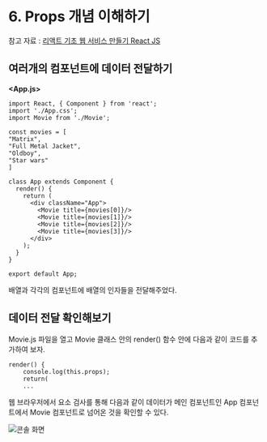 # 6. Props 개념 이해하기

참고 자료 : 
[리액트 기초 웹 서비스 만들기 React JS](https://www.youtube.com/watch?v=sM2p1EqTlw4&list=PL7jH19IHhOLOFTVD4R8FeZWkwpVi8-9Fv)

## 여러개의 컴포넌트에 데이터 전달하기

**<App.js>**

    import React, { Component } from 'react';
    import './App.css';
    import Movie from './Movie';
    
    const movies = [
    "Matrix",
    "Full Metal Jacket",
    "Oldboy",
    "Star wars"
    ]
    
    class App extends Component {
      render() {
        return (
          <div className="App">
            <Movie title={movies[0]}/>
            <Movie title={movies[1]}/>
            <Movie title={movies[2]}/>
            <Movie title={movies[3]}/>
          </div>
        );
      }
    }
    
    export default App;

배열과 각각의 컴포넌트에 배열의 인자들을 전달해주었다.

## 데이터 전달 확인해보기

Movie.js 파일을 열고 Movie 클래스 안의 render() 함수 안에 다음과 같이 코드를 추가하여 보자.

    render() {
        console.log(this.props);
        return(
        ...

웹 브라우저에서 요소 검사를 통해 다음과 같이 데이터가 메인 컴포넌트인 App 컴포넌트에서 Movie 컴포넌트로 넘어온 것을 확인할 수 있다.

![콘솔 화면 ]()
